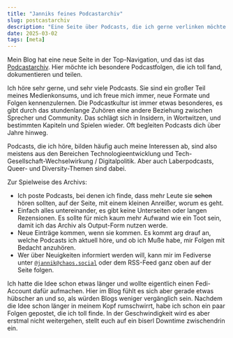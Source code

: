 ```yaml
---
title: "Janniks feines Podcastarchiv"
slug: postcastarchiv
description: "Eine Seite über Podcasts, die ich gerne verlinken möchte."
date: 2025-03-02
tags: [meta]
---
```


Mein Blog hat eine neue Seite in der Top-Navigation, und das ist das [Podcastarchiv](/podcasts). Hier möchte ich besondere Podcastfolgen, die ich toll fand, dokumentieren und teilen.

Ich höre sehr gerne, und sehr viele Podcasts. Sie sind ein großer Teil meines Medienkonsums, und ich freue mich immer, neue Formate und Folgen kennenzulernen.
Die Podcastkultur ist immer etwas besonderes, es gibt durch das stundenlange Zuhören eine andere Beziehung zwischen Sprecher und Community. Das schlägt sich in Insidern, in Wortwitzen, und bestimmten Kapiteln und Spielen wieder.
Oft begleiten Podcasts dich über Jahre hinweg.

Podcasts, die ich höre, bilden häufig auch meine Interessen ab, sind also meistens aus den Bereichen Technologieentwicklung und Tech-Gesellschaft-Wechselwirkung / Digitalpolitik.
Aber auch Laberpodcasts, Queer- und Diversity-Themen sind dabei.

Zur Spielweise des Archivs:

* Ich poste Podcasts, bei denen ich finde, dass mehr Leute sie ~~sehen~~ hören sollten, auf der Seite, mit einem kleinen Anreißer, worum es geht.
* Einfach alles untereinander, es gibt keine Unterseiten oder langen Rezensionen. Es sollte für mich kaum mehr Aufwand wie ein Toot sein, damit ich das Archiv als Output-Form nutzen werde.
* Neue Einträge kommen, wenn sie kommen. Es kommt arg drauf an, welche Podcasts ich aktuell höre, und ob ich Muße habe, mir Folgen mit Bedacht anzuhören.
* Wer über Neuigkeiten informiert werden will, kann mir im Fediverse unter [`@jannik@chaos.social`](https://chaos.social/@jannik) oder dem RSS-Feed ganz oben auf der Seite folgen.

Ich hatte die Idee schon etwas länger und wollte eigentlich einen Fedi-Account dafür aufmachen.
Hier im Blog fühlt es sich aber gerade etwas hübscher an und so, als würden Blogs weniger vergänglich sein.
Nachdem die Idee schon länger in meinem Kopf rumschwirrt, habe ich schon ein paar Folgen gepostet, die ich toll finde.
In der Geschwindigkeit wird es aber erstmal nicht weitergehen, stellt euch auf ein biserl Downtime zwischendrin ein.
